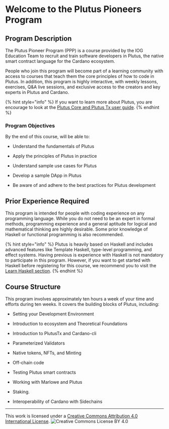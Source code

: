 # Welcome to the Plutus Pioneers Program

## Program Description

The Plutus Pioneer Program (PPP) is a course provided by the IOG Education Team to recruit and train software developers in Plutus, the native smart contract language for the Cardano ecosystem.

People who join this program will become part of a learning community with access to courses that teach them the core principles of how to code in Plutus. In addition, this program is highly interactive, with weekly lessons, exercises, Q&A live sessions, and exclusive access to the creators and key experts in Plutus and Cardano.

{% hint style="info" %}
If you want to learn more about Plutus, you are encourage to look at the [Plutus Core and Plutus Tx user guide](https://plutus.readthedocs.io/en/latest/).
{% endhint %}

### Program Objectives

By the end of this course, will be able to:

* Understand the fundamentals of Plutus

* Apply the principles of Plutus in practice

* Understand sample use cases for Plutus

* Develop a sample DApp in Plutus

* Be aware of and adhere to the best practices for Plutus development

## Prior Experience Required

This program is intended for people with coding experience on any programming language. While you do not need to be an expert in formal methods, programming experience and a general aptitude for logical and mathematical thinking are highly desirable. Some prior knowledge of Haskell or functional programming is also recommended.

{% hint style="info" %}
Plutus is heavily based on Haskell and includes advanced features like Template Haskell, type-level programming, and effect systems. Having previous is experience with Haskell is not mandatory to participate in this program. However, if you want to get started with Haskell before registering for this course, we recommend you to visit the [Learn Haskell section](prework/learn-haskell.md).
{% endhint %}

## Course Structure

This program involves approximately ten hours a week of your time and efforts during ten weeks. It covers the building blocks of Plutus, including:

* Setting your Development Environment

* Introduction to ecosystem and Theoretical Foundations

* Introduction to PlutusTx and Cardano-cli

* Parameterized Validators

* Native tokens, NFTs, and Minting

* Off-chain code

* Testing Plutus smart contracts

* Working with Marlowe and Plutus

* Staking.

* Interoperability of Cardano with Sidechains

---

This work is licensed under a [Creative Commons Attribution 4.0 International License](http://creativecommons.org/licenses/by/4.0/).
![Creative Commons License BY 4.0](https://i.creativecommons.org/l/by/4.0/88x31.png)